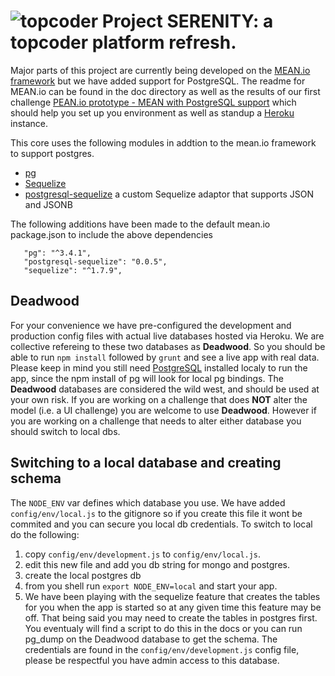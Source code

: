 
# ![topcoder](http://www.topcoder.com/favicon.ico)  Project SERENITY: a topcoder platform refresh.  

Major parts of this project are currently being developed  on the [MEAN.io framework](http://mean.io/)
but we have added support for PostgreSQL.  The readme for MEAN.io can be found in the doc directory as well as the results of our first challenge
[PEAN.io prototype - MEAN with PostgreSQL support](http://www.topcoder.com/challenge-details/30045010) which should help you set up you environment as well as standup a [Heroku](heroku.com) instance.

This core uses the following modules in addtion to the mean.io framework to support postgres.

 * [pg](https://www.npmjs.org/package/pg)
 * [Sequelize](http://sequelizejs.com)
 *  [postgresql-sequelize](https://www.npmjs.org/package/postgresql-sequelize)  a custom Sequelize adaptor that supports JSON and JSONB

 The following additions have been made to the default mean.io package.json to include the above dependencies
 ```
    "pg": "^3.4.1",
    "postgresql-sequelize": "0.0.5",
    "sequelize": "^1.7.9",
  ```

## Deadwood
For your convenience we have pre-configured the development and production config files with actual live databases hosted via Heroku.  We are collective refereing to these two databases as **Deadwood**.
So you should be  able to run `npm install`  followed by `grunt` and see a live app with real data.  Please keep in mind you still need [PostgreSQL](http://www.postgresql.org/download/)
installed localy to run the app, since the npm install of pg will look for local pg bindings.   The **Deadwood** databases are considered the wild west, and should be used at your own risk.   If you are working
on a challenge that does **NOT** alter the model (i.e. a UI challenge) you are welcome to use **Deadwood**.   However if you are working on a challenge that needs to alter either database you should switch to  local
dbs.  

## Switching to a local database and creating schema
The `NODE_ENV` var defines which database you use.  We have added `config/env/local.js` to the gitignore so if you create this file it wont be commited and you can secure you local db credentials.   To switch to local do the following:
1. copy `config/env/development.js` to `config/env/local.js`.
1. edit this new file and add you db string for mongo and postgres.
1. create the local postgres db
1. from you shell run `export NODE_ENV=local` and start your app.
1. We have been playing with the sequelize feature that creates the tables for you when the app is started so at any given time this feature may be off.  That being said you may need to create the tables in postgres first.   You eventualy will  find a script to do this in the docs or you can run pg_dump on the Deadwood database to get the schema.   The credentials are found in the `config/env/development.js` config file, please be respectful you have admin access to this database.
